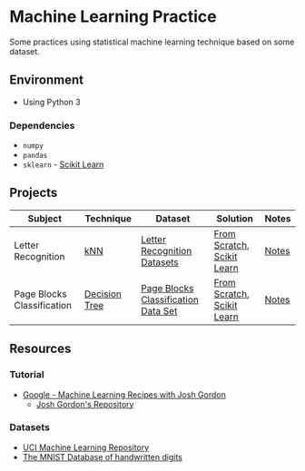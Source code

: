 # Machine Learning Practice

Some practices using statistical machine learning technique based on some dataset.

## Environment

* Using Python 3

### Dependencies

* `numpy`
* `pandas`
* `sklearn` - [Scikit Learn](http://scikit-learn.org/)

## Projects

Subject|Technique|Dataset|Solution|Notes
-------|---------|-------|--------|-----
Letter Recognition|[kNN](kNN/kNN.md)|[Letter Recognition Datasets](https://archive.ics.uci.edu/ml/datasets/letter+recognition)|[From Scratch](kNN/kNN_Letter_Recognition/kNN_Letter_Recognition_FromScratch.py), [Scikit Learn](kNN/kNN_Letter_Recognition/kNN_Letter_Recognition_sklearn.py)|[Notes](kNN/kNN_Letter_Recognition/kNN_Letter_Recognition_Notes.md)
Page Blocks Classification|[Decision Tree](DecisionTree/DecisionTree.md)|[Page Blocks Classification Data Set](https://archive.ics.uci.edu/ml/datasets/Page+Blocks+Classification)|[From Scratch](DecisionTree/DecisionTree_Page_Blocks_Classification/DecisionTree_Page_Blocks_Classification_FromScratch.py), [Scikit Learn](DecisionTree/DecisionTree_Page_Blocks_Classification/DecisionTree_Page_Blocks_Classification_sklearn.py)|[Notes](DecisionTree/DecisionTree_Page_Blocks_Classification/DecisionTree_Page_Blocks_Classification_Notes.md)

## Resources

### Tutorial

* [Google - Machine Learning Recipes with Josh Gordon](https://www.youtube.com/playlist?list=PLOU2XLYxmsIIuiBfYad6rFYQU_jL2ryal)
    * [Josh Gordon's Repository](https://github.com/random-forests)

### Datasets

* [UCI Machine Learning Repository](https://archive.ics.uci.edu/ml/index.html)
* [The MNIST Database of handwritten digits](http://yann.lecun.com/exdb/mnist/)